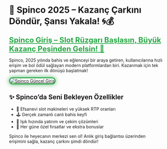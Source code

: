 <!-- Spinco SEO Uyumlu İçerik -->
<h1>🎰 Spinco 2025 – Kazanç Çarkını Döndür, Şansı Yakala! 🌀💰</h1>

<a href="https://cutt.ly/Spinco2025-giris" title="Spinco Güncel Giriş" style="color: #28a745; font-size: 24px; font-weight: bold;">Spinco Giriş – Slot Rüzgarı Başlasın, Büyük Kazanç Peşinden Gelsin! 🎯</a>

<p>Spinco, 2025 yılında bahis ve eğlenceyi bir araya getiren, kullanıcılarına hızlı erişim ve bol ödül sağlayan modern platformlardan biri. Kazanmak için tek yapman gereken ilk dönüşü başlatmak!</p>

<a href="https://cutt.ly/Spinco2025-giris" title="Spinco Giriş Adresi">
  <img src="https://i.ibb.co/BtMhhf6/g-venligiris.jpg" alt="Spinco Güncel Giriş" style="max-width: 100%; border: 3px solid #28a745; border-radius: 15px; box-shadow: 0px 0px 15px rgba(40, 167, 69, 0.8);">
</a>

<h2>✨ Spinco’da Seni Bekleyen Özellikler</h2>
<ul>
  <li>🎰 Efsanevi slot makineleri ve yüksek RTP oranları</li>
  <li>🕹️ Gerçek zamanlı canlı bahis keyfi</li>
  <li>💸 Işık hızında yatırım ve çekim çözümleri</li>
  <li>🎁 Her güne özel fırsatlar ve ekstra bonuslar</li>
</ul>

<p>Spinco ile heyecanın merkezi sen ol! Anlık giriş bağlantısı üzerinden erişimini sağla, kazanç çarkını şimdi döndür!</p>

<meta name="description" content="Spinco 2025 giriş bağlantısı ile canlı bahis, slot oyunları ve özel kampanyalara anında ulaş. Şansını değerlendir, hemen kazan!">
